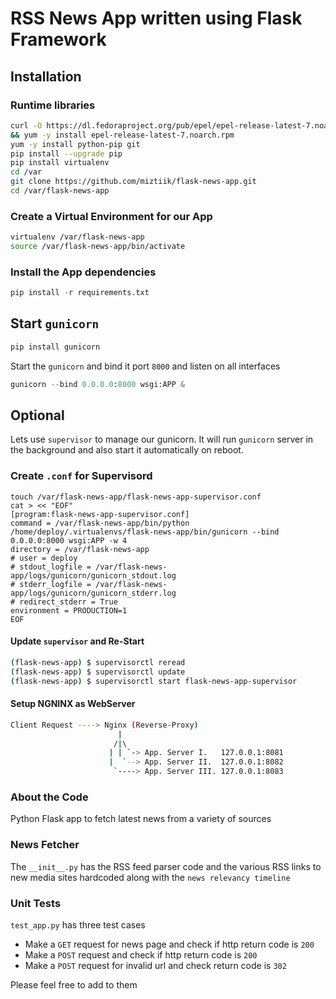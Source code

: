 # RSS News App written using Flask Framework

## Installation

### Runtime libraries
```sh
curl -O https://dl.fedoraproject.org/pub/epel/epel-release-latest-7.noarch.rpm \
&& yum -y install epel-release-latest-7.noarch.rpm
yum -y install python-pip git
pip install --upgrade pip
pip install virtualenv
cd /var
git clone https://github.com/miztiik/flask-news-app.git
cd /var/flask-news-app
```

### Create a Virtual Environment for our App
```sh
virtualenv /var/flask-news-app
source /var/flask-news-app/bin/activate
```

### Install the App dependencies
```py
pip install -r requirements.txt
```

## Start `gunicorn`
```py
pip install gunicorn
```
Start the `gunicorn` and bind it port `8000` and listen on all interfaces

```py
gunicorn --bind 0.0.0.0:8000 wsgi:APP &
```

## Optional
Lets use `supervisor` to manage our gunicorn. It will run `gunicorn` server in the background and also start it automatically on reboot.

### Create `.conf` for Supervisord
```
touch /var/flask-news-app/flask-news-app-supervisor.conf
cat > << "EOF"
[program:flask-news-app-supervisor.conf]
command = /var/flask-news-app/bin/python
/home/deploy/.virtualenvs/flask-news-app/bin/gunicorn --bind 0.0.0.0:8000 wsgi:APP -w 4
directory = /var/flask-news-app
# user = deploy
# stdout_logfile = /var/flask-news-app/logs/gunicorn/gunicorn_stdout.log
# stderr_logfile = /var/flask-news-app/logs/gunicorn/gunicorn_stderr.log
# redirect_stderr = True
environment = PRODUCTION=1
EOF
```

#### Update `supervisor` and Re-Start 
```sh
(flask-news-app) $ supervisorctl reread
(flask-news-app) $ supervisorctl update
(flask-news-app) $ supervisorctl start flask-news-app-supervisor
```


#### Setup NGNINX as WebServer

```sh
Client Request ----> Nginx (Reverse-Proxy)
                        |
                       /|\                           
                      | | `-> App. Server I.   127.0.0.1:8081
                      |  `--> App. Server II.  127.0.0.1:8082
                       `----> App. Server III. 127.0.0.1:8083
```

### About the Code
Python Flask app to fetch latest news from a variety of sources


### News Fetcher
The `__init__.py` has the RSS feed parser code and the various RSS links to new media sites hardcoded along with the `news relevancy timeline`

### Unit Tests
`test_app.py` has three test cases
 - Make a `GET` request for news page and check if http return code is `200`
 - Make a `POST` request and check if http return code is `200`
 - Make a `POST` request for invalid url and check return code is `302`

Please feel free to add to them